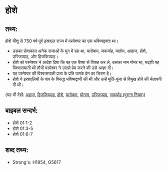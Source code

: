 # होशे #

## तथ्य: ##

होशे यीशु से 750 वर्ष पूर्व इस्राएल राज्य में परमेश्वर का एक भविष्यद्वक्ता था।

* उसका सेवाकाल अनेक राजाओं के युग में रहा था, यारोबाम, जकर्याह, यातोम, आहाज, होशे, उज्जिय्याह, और हिजकिय्याह।
* होशे को परमेश्वर ने आदेश दिया कि वह एक वैश्या से विवाह कर ले, उसका नाम गोमर था, यद्यपि वह विश्वासघाती थी तौभी परमेश्वर ने उससे प्रेम करने की उसे आज्ञा दी।
* यह परमेश्वर की विश्वासघाती प्रजा के प्रति उसके प्रेम का चित्रण है। 
* होशे ने इस्राएलियों के पाप के विरूद्ध भविष्यद्वाणी की थी और उन्हें मूर्ति-पूजा से विमुख होने की चेतावनी दी थी।

(यह भी देखें: [अहाज](../ahaz.md), [हिजकिय्याह](../hezekiah.md), [होशे](../hoshea.md), [यारोबाम](../jeroboam.md), [योताम](../jotham.md), [उज्जिय्याह](../uzziah.md), [जकर्याह (पुराना नियम)](../zechariahot.md))

## बाइबल सन्दर्भ: ##

* होशे 01:1-2
* होशे 01:3-5
* होशे 01:6-7

## शब्द तथ्य: ##

* Strong's: H1954, G5617
